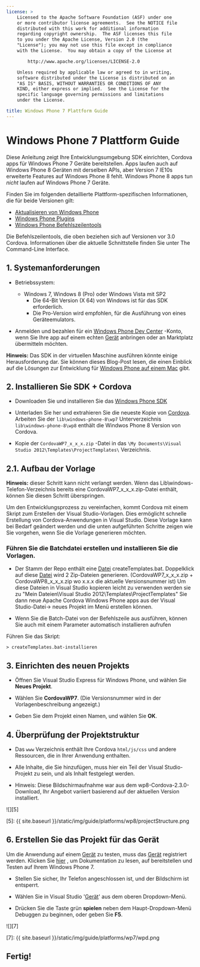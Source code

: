 ```yaml
---
license: >
    Licensed to the Apache Software Foundation (ASF) under one
    or more contributor license agreements.  See the NOTICE file
    distributed with this work for additional information
    regarding copyright ownership.  The ASF licenses this file
    to you under the Apache License, Version 2.0 (the
    "License"); you may not use this file except in compliance
    with the License.  You may obtain a copy of the License at

        http://www.apache.org/licenses/LICENSE-2.0

    Unless required by applicable law or agreed to in writing,
    software distributed under the License is distributed on an
    "AS IS" BASIS, WITHOUT WARRANTIES OR CONDITIONS OF ANY
    KIND, either express or implied.  See the License for the
    specific language governing permissions and limitations
    under the License.

title: Windows Phone 7 Plattform Guide
---
```


# Windows Phone 7 Plattform Guide

Diese Anleitung zeigt Ihre Entwicklungsumgebung SDK einrichten, Cordova apps für Windows Phone 7 Geräte bereitstellen. Apps laufen auch auf Windows Phone 8 Geräten mit derselben APIs, aber Version 7 IE10s erweiterte Features auf Windows Phone 8 fehlt. Windows Phone 8 apps tun *nicht* laufen auf Windows Phone 7 Geräte.

Finden Sie im folgenden detaillierte Plattform-spezifischen Informationen, die für beide Versionen gilt:

*   [Aktualisieren von Windows Phone](../wp8/upgrading.html)
*   [Windows Phone Plugins](../wp8/plugin.html)
*   [Windows Phone Befehlszeilentools](../wp8/tools.html)

Die Befehlszeilentools, die oben beziehen sich auf Versionen vor 3.0 Cordova. Informationen über die aktuelle Schnittstelle finden Sie unter The Command-Line Interface.

## 1. Systemanforderungen

*   Betriebssystem:
    
    *   Windows 7, Windows 8 (Pro) oder Windows Vista mit SP2 
        *   Die 64-Bit Version (X 64) von Windows ist für das SDK erforderlich.
        *   Die Pro-Version wird empfohlen, für die Ausführung von eines Geräteemulators.

*   Anmelden und bezahlen für ein [Windows Phone Dev Center][1] -Konto, wenn Sie Ihre app auf einem echten [Gerät](../../../cordova/device/device.html) anbringen oder an Marktplatz übermitteln möchten.

 [1]: http://dev.windowsphone.com/en-us/publish

**Hinweis:** Das SDK in der virtuellen Maschine ausführen könnte einige Herausforderung dar. Sie können dieses Blog-Post lesen, die einen Einblick auf die Lösungen zur Entwicklung für [Windows Phone auf einem Mac][2] gibt.

 [2]: http://aka.ms/BuildaWP8apponaMac

## 2. Installieren Sie SDK + Cordova

*   Downloaden Sie und installieren Sie das [Windows Phone SDK][3]

*   Unterladen Sie her und extrahieren Sie die neueste Kopie von [Cordova][4]. Arbeiten Sie der `lib\windows-phone-8\wp7` Unterverzeichnis `lib\windows-phone-8\wp8` enthält die Windwos Phone 8 Version von Cordova.

*   Kopie der `CordovaWP7_x_x_x.zip` -Datei in das `\My Documents\Visual Studio 2012\Templates\ProjectTemplates\` Verzeichnis.

 [3]: http://www.microsoft.com/download/en/details.aspx?displaylang=en&id=27570/
 [4]: http://phonegap.com/download

## 2.1. Aufbau der Vorlage

**Hinweis:** dieser Schritt kann nicht verlangt werden. Wenn das Lib\windows-Telefon-Verzeichnis bereits eine CordovaWP7\_x\_x_x.zip-Datei enthält, können Sie diesen Schritt überspringen.

Um den Entwicklungsprozess zu vereinfachen, kommt Cordova mit einem Skript zum Erstellen der Visual Studio-Vorlagen. Dies ermöglicht schnelle Erstellung von Cordova-Anwendungen in Visual Studio. Diese Vorlage kann bei Bedarf geändert werden und die unten aufgeführten Schritte zeigen wie Sie vorgehen, wenn Sie die Vorlage generieren möchten.

### Führen Sie die Batchdatei erstellen und installieren Sie die Vorlagen.

*   Der Stamm der Repo enthält eine [Datei](../../../cordova/file/fileobj/fileobj.html) createTemplates.bat. Doppelklick auf diese [Datei](../../../cordova/file/fileobj/fileobj.html) wird 2 Zip-Dateien generieren. (CordovaWP7\_x\_x\_x.zip + CordovaWP8\_x\_x\_x.zip wo x.x.x die aktuelle Versionsnummer ist) Um diese Dateien in Visual Studio kopieren leicht zu verwenden werden sie zu "Mein Dateien\Visual Studio 2012\Templates\ProjectTemplates\" Sie dann neue Apache Cordova Windows Phone apps aus der Visual Studio-Datei-> neues Projekt im Menü erstellen können.

*   Wenn Sie die Batch-Datei von der Befehlszeile aus ausführen, können Sie auch mit einem Parameter automatisch installieren aufrufen

Führen Sie das Skript:

    > createTemplates.bat-installieren
    

## 3. Einrichten des neuen Projekts

*   Öffnen Sie Visual Studio Express für Windows Phone, und wählen Sie **Neues Projekt**.

*   Wählen Sie **CordovaWP7**. (Die Versionsnummer wird in der Vorlagenbeschreibung angezeigt.)

*   Geben Sie dem Projekt einen Namen, und wählen Sie **OK**.

## 4. Überprüfung der Projektstruktur

*   Das `www` Verzeichnis enthält Ihre Cordova `html/js/css` und andere Ressourcen, die in Ihrer Anwendung enthalten.

*   Alle Inhalte, die Sie hinzufügen, muss hier ein Teil der Visual Studio-Projekt zu sein, und als Inhalt festgelegt werden.

*   Hinweis: Diese Bildschirmaufnahme war aus dem wp8-Cordova-2.3.0-Download, Ihr Angebot variiert basierend auf der aktuellen Version installiert.

![][5]

 [5]: {{ site.baseurl }}/static/img/guide/platforms/wp8/projectStructure.png

## 6. Erstellen Sie das Projekt für das Gerät

Um die Anwendung auf einem [Gerät](../../../cordova/device/device.html) zu testen, muss das [Gerät](../../../cordova/device/device.html) registriert werden. Klicken Sie [hier][6] , um Dokumentation zu lesen, auf bereitstellen und Testen auf Ihrem Windows Phone 7.

 [6]: http://msdn.microsoft.com/en-us/library/windowsphone/develop/ff402565(v=vs.105).aspx

*   Stellen Sie sicher, Ihr Telefon angeschlossen ist, und der Bildschirm ist entsperrt.

*   Wählen Sie in Visual Studio '[Gerät](../../../cordova/device/device.html)' aus dem oberen Dropdown-Menü.

*   Drücken Sie die Taste grün **spielen** neben dem Haupt-Dropdown-Menü Debuggen zu beginnen, oder geben Sie **F5**.

![][7]

 [7]: {{ site.baseurl }}/static/img/guide/platforms/wp7/wpd.png

## Fertig!
